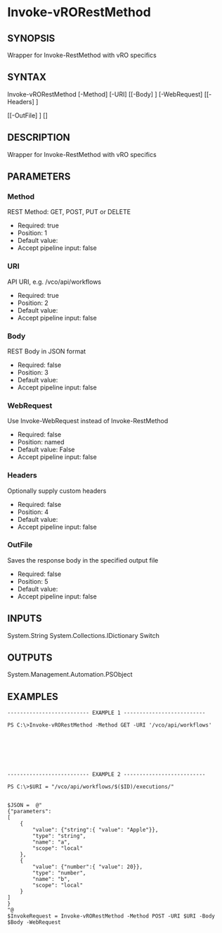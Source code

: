# Invoke-vRORestMethod

## SYNOPSIS
    
Wrapper for Invoke-RestMethod with vRO specifics

## SYNTAX
 Invoke-vRORestMethod [-Method] <String> [-URI] <String> [[-Body] <Object>] [-WebRequest] [[-Headers] <IDictionary>]  [[-OutFile] <String>] [<CommonParameters>]    

## DESCRIPTION

Wrapper for Invoke-RestMethod with vRO specifics

## PARAMETERS


### Method

REST Method: GET, POST, PUT or DELETE

* Required: true
* Position: 1
* Default value: 
* Accept pipeline input: false

### URI

API URI, e.g. /vco/api/workflows

* Required: true
* Position: 2
* Default value: 
* Accept pipeline input: false

### Body

REST Body in JSON format

* Required: false
* Position: 3
* Default value: 
* Accept pipeline input: false

### WebRequest

Use Invoke-WebRequest instead of Invoke-RestMethod

* Required: false
* Position: named
* Default value: False
* Accept pipeline input: false

### Headers

Optionally supply custom headers

* Required: false
* Position: 4
* Default value: 
* Accept pipeline input: false

### OutFile

Saves the response body in the specified output file

* Required: false
* Position: 5
* Default value: 
* Accept pipeline input: false

## INPUTS

System.String
System.Collections.IDictionary
Switch

## OUTPUTS

System.Management.Automation.PSObject

## EXAMPLES
```
-------------------------- EXAMPLE 1 --------------------------

PS C:\>Invoke-vRORestMethod -Method GET -URI '/vco/api/workflows'







-------------------------- EXAMPLE 2 --------------------------

PS C:\>$URI = "/vco/api/workflows/$($ID)/executions/"


$JSON =  @"
{"parameters":
[
    {
        "value": {"string":{ "value": "Apple"}},
        "type": "string",
        "name": "a",
        "scope": "local"
    },
    {
        "value": {"number":{ "value": 20}},
        "type": "number",
        "name": "b",
        "scope": "local"
    }    
]
}
"@
$InvokeRequest = Invoke-vRORestMethod -Method POST -URI $URI -Body $Body -WebRequest
```


